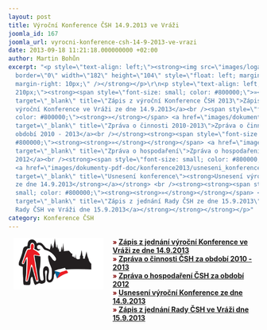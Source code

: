 ```yaml
---
layout: post
title: Výroční Konference ČSH 14.9.2013 ve Vráži
joomla_id: 167
joomla_url: vyrocni-konference-csh-14-9-2013-ve-vrazi
date: 2013-09-18 11:21:18.000000000 +02:00
author: Martin Bohůn
excerpt: "<p style=\"text-align: left;\"><strong><img src=\"images/loga/logo.png\"
  border=\"0\" width=\"182\" height=\"104\" style=\"float: left; margin-left: 10px;
  margin-right: 10px;\" /></strong></p>\r\n<p style=\"text-align: left; padding-left:
  210px;\"><strong><span style=\"font-size: small; color: #800000;\">»</span> <a href=\"images/dokumenty-pdf-doc/konference2013/zapis_konference_2013.pdf\"
  target=\"_blank\" title=\"Zápis z výroční Konference ČSH 2013\">Zápis z jednání
  výroční Konference ve Vráži ze dne 14.9.2013</a><br /><span style=\"font-size: small;
  color: #800000;\"><strong>»</strong></span> <a href=\"images/dokumenty-pdf-doc/konference2013/zprava_o_cinnosti_2013.pdf\"
  target=\"_blank\" title=\"Zpráva o činnosti 2010-2013\">Zpráva o činnosti ČSH za
  období 2010 - 2013</a><br /></strong><strong><span style=\"font-size: small; color:
  #800000;\"><strong><strong>»</strong></strong></span> <a href=\"images/dokumenty-pdf-doc/konference2013/zprava_o_hospodareni_2013.pdf\"
  target=\"_blank\" title=\"Zpráva o hospodaření\">Zpráva o hospodaření ČSH za období
  2012</a><br /><strong><span style=\"font-size: small; color: #800000;\">»</span>
  <a href=\"images/dokumenty-pdf-doc/konference2013/usneseni_konference_2013.pdf\"
  target=\"_blank\" title=\"Usnesení konference\"><strong>Usnesení výroční Konference
  ze dne 14.9.2013</strong></a></strong> <br /><strong><strong><span style=\"font-size:
  small; color: #800000;\"><strong><strong>»</strong></strong></span> <a href=\"images/dokumenty-pdf-doc/konference2013/zapis_rada_vraz.pdf\"
  target=\"_blank\" title=\"Zápis z jednání Rady ČSH ze dne 15.9.2013\">Zápis z jednání
  Rady ČSH ve Vráži dne 15.9.2013</a></strong></strong></strong></p>"
category: Konference ČSH
---
```

<p style="text-align: left;"><strong><img src="images/loga/logo.png" border="0" width="182" height="104" style="float: left; margin-left: 10px; margin-right: 10px;" /></strong></p>

<p style="text-align: left; padding-left: 210px;"><strong><span style="font-size: small; color: #800000;">»</span> <a href="images/dokumenty-pdf-doc/konference2013/zapis_konference_2013.pdf" target="_blank" title="Zápis z výroční Konference ČSH 2013">Zápis z jednání výroční Konference ve Vráži ze dne 14.9.2013</a><br /><span style="font-size: small; color: #800000;"><strong>»</strong></span> <a href="images/dokumenty-pdf-doc/konference2013/zprava_o_cinnosti_2013.pdf" target="_blank" title="Zpráva o činnosti 2010-2013">Zpráva o činnosti ČSH za období 2010 - 2013</a><br /></strong><strong><span style="font-size: small; color: #800000;"><strong><strong>»</strong></strong></span> <a href="images/dokumenty-pdf-doc/konference2013/zprava_o_hospodareni_2013.pdf" target="_blank" title="Zpráva o hospodaření">Zpráva o hospodaření ČSH za období 2012</a><br /><strong><span style="font-size: small; color: #800000;">»</span> <a href="images/dokumenty-pdf-doc/konference2013/usneseni_konference_2013.pdf" target="_blank" title="Usnesení konference"><strong>Usnesení výroční Konference ze dne 14.9.2013</strong></a></strong> <br /><strong><strong><span style="font-size: small; color: #800000;"><strong><strong>»</strong></strong></span> <a href="images/dokumenty-pdf-doc/konference2013/zapis_rada_vraz.pdf" target="_blank" title="Zápis z jednání Rady ČSH ze dne 15.9.2013">Zápis z jednání Rady ČSH ve Vráži dne 15.9.2013</a></strong></strong></strong></p>
